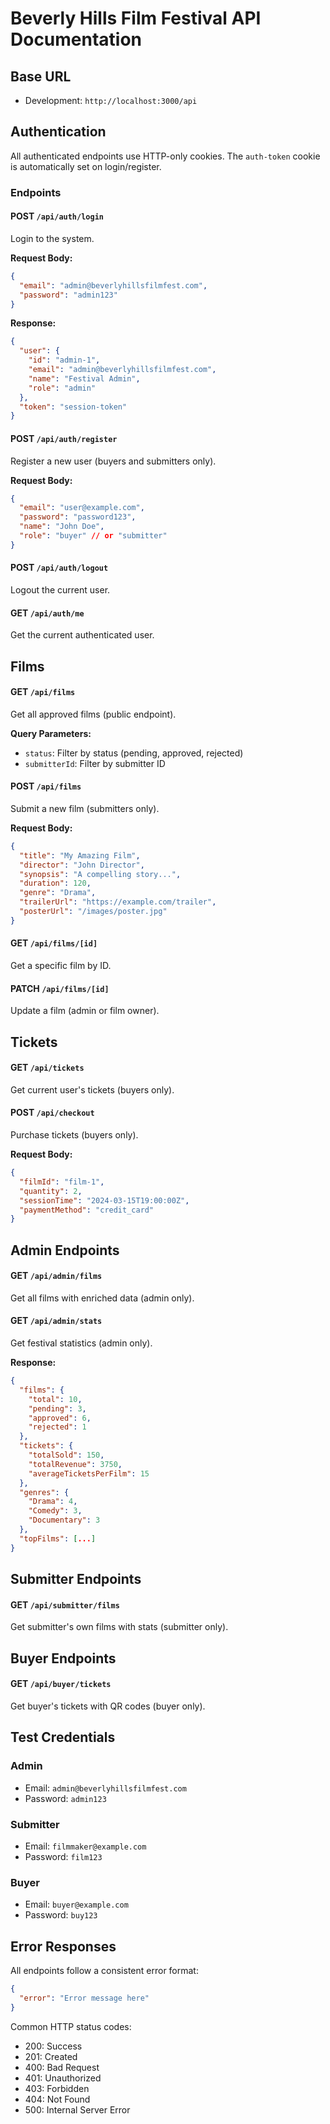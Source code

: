 # Beverly Hills Film Festival API Documentation

## Base URL
- Development: `http://localhost:3000/api`

## Authentication

All authenticated endpoints use HTTP-only cookies. The `auth-token` cookie is automatically set on login/register.

### Endpoints

#### POST `/api/auth/login`
Login to the system.

**Request Body:**
```json
{
  "email": "admin@beverlyhillsfilmfest.com",
  "password": "admin123"
}
```

**Response:**
```json
{
  "user": {
    "id": "admin-1",
    "email": "admin@beverlyhillsfilmfest.com",
    "name": "Festival Admin",
    "role": "admin"
  },
  "token": "session-token"
}
```

#### POST `/api/auth/register`
Register a new user (buyers and submitters only).

**Request Body:**
```json
{
  "email": "user@example.com",
  "password": "password123",
  "name": "John Doe",
  "role": "buyer" // or "submitter"
}
```

#### POST `/api/auth/logout`
Logout the current user.

#### GET `/api/auth/me`
Get the current authenticated user.

## Films

#### GET `/api/films`
Get all approved films (public endpoint).

**Query Parameters:**
- `status`: Filter by status (pending, approved, rejected)
- `submitterId`: Filter by submitter ID

#### POST `/api/films`
Submit a new film (submitters only).

**Request Body:**
```json
{
  "title": "My Amazing Film",
  "director": "John Director",
  "synopsis": "A compelling story...",
  "duration": 120,
  "genre": "Drama",
  "trailerUrl": "https://example.com/trailer",
  "posterUrl": "/images/poster.jpg"
}
```

#### GET `/api/films/[id]`
Get a specific film by ID.

#### PATCH `/api/films/[id]`
Update a film (admin or film owner).

## Tickets

#### GET `/api/tickets`
Get current user's tickets (buyers only).

#### POST `/api/checkout`
Purchase tickets (buyers only).

**Request Body:**
```json
{
  "filmId": "film-1",
  "quantity": 2,
  "sessionTime": "2024-03-15T19:00:00Z",
  "paymentMethod": "credit_card"
}
```

## Admin Endpoints

#### GET `/api/admin/films`
Get all films with enriched data (admin only).

#### GET `/api/admin/stats`
Get festival statistics (admin only).

**Response:**
```json
{
  "films": {
    "total": 10,
    "pending": 3,
    "approved": 6,
    "rejected": 1
  },
  "tickets": {
    "totalSold": 150,
    "totalRevenue": 3750,
    "averageTicketsPerFilm": 15
  },
  "genres": {
    "Drama": 4,
    "Comedy": 3,
    "Documentary": 3
  },
  "topFilms": [...]
}
```

## Submitter Endpoints

#### GET `/api/submitter/films`
Get submitter's own films with stats (submitter only).

## Buyer Endpoints

#### GET `/api/buyer/tickets`
Get buyer's tickets with QR codes (buyer only).

## Test Credentials

### Admin
- Email: `admin@beverlyhillsfilmfest.com`
- Password: `admin123`

### Submitter
- Email: `filmmaker@example.com`
- Password: `film123`

### Buyer
- Email: `buyer@example.com`
- Password: `buy123`

## Error Responses

All endpoints follow a consistent error format:

```json
{
  "error": "Error message here"
}
```

Common HTTP status codes:
- 200: Success
- 201: Created
- 400: Bad Request
- 401: Unauthorized
- 403: Forbidden
- 404: Not Found
- 500: Internal Server Error